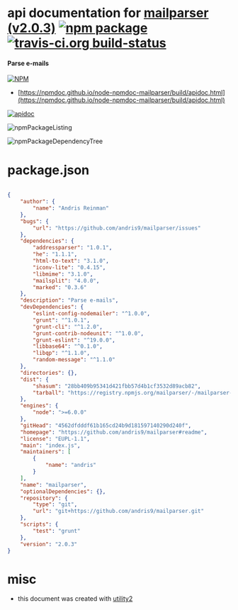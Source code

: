 # api documentation for  [mailparser (v2.0.3)](https://github.com/andris9/mailparser#readme)  [![npm package](https://img.shields.io/npm/v/npmdoc-mailparser.svg?style=flat-square)](https://www.npmjs.org/package/npmdoc-mailparser) [![travis-ci.org build-status](https://api.travis-ci.org/npmdoc/node-npmdoc-mailparser.svg)](https://travis-ci.org/npmdoc/node-npmdoc-mailparser)
#### Parse e-mails

[![NPM](https://nodei.co/npm/mailparser.png?downloads=true&downloadRank=true&stars=true)](https://www.npmjs.com/package/mailparser)

- [https://npmdoc.github.io/node-npmdoc-mailparser/build/apidoc.html](https://npmdoc.github.io/node-npmdoc-mailparser/build/apidoc.html)

[![apidoc](https://npmdoc.github.io/node-npmdoc-mailparser/build/screenCapture.buildCi.browser.%252Ftmp%252Fbuild%252Fapidoc.html.png)](https://npmdoc.github.io/node-npmdoc-mailparser/build/apidoc.html)

![npmPackageListing](https://npmdoc.github.io/node-npmdoc-mailparser/build/screenCapture.npmPackageListing.svg)

![npmPackageDependencyTree](https://npmdoc.github.io/node-npmdoc-mailparser/build/screenCapture.npmPackageDependencyTree.svg)



# package.json

```json

{
    "author": {
        "name": "Andris Reinman"
    },
    "bugs": {
        "url": "https://github.com/andris9/mailparser/issues"
    },
    "dependencies": {
        "addressparser": "1.0.1",
        "he": "1.1.1",
        "html-to-text": "3.1.0",
        "iconv-lite": "0.4.15",
        "libmime": "3.1.0",
        "mailsplit": "4.0.0",
        "marked": "0.3.6"
    },
    "description": "Parse e-mails",
    "devDependencies": {
        "eslint-config-nodemailer": "^1.0.0",
        "grunt": "^1.0.1",
        "grunt-cli": "^1.2.0",
        "grunt-contrib-nodeunit": "^1.0.0",
        "grunt-eslint": "^19.0.0",
        "libbase64": "^0.1.0",
        "libqp": "^1.1.0",
        "random-message": "^1.1.0"
    },
    "directories": {},
    "dist": {
        "shasum": "28bb409b95341d421fbb57d4b1cf3532d89acb82",
        "tarball": "https://registry.npmjs.org/mailparser/-/mailparser-2.0.3.tgz"
    },
    "engines": {
        "node": ">=6.0.0"
    },
    "gitHead": "4562dfdddf61b165cd24b9d181597140290d240f",
    "homepage": "https://github.com/andris9/mailparser#readme",
    "license": "EUPL-1.1",
    "main": "index.js",
    "maintainers": [
        {
            "name": "andris"
        }
    ],
    "name": "mailparser",
    "optionalDependencies": {},
    "repository": {
        "type": "git",
        "url": "git+https://github.com/andris9/mailparser.git"
    },
    "scripts": {
        "test": "grunt"
    },
    "version": "2.0.3"
}
```



# misc
- this document was created with [utility2](https://github.com/kaizhu256/node-utility2)
